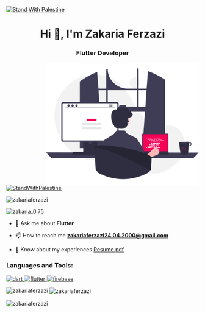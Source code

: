 [![Stand With Palestine](https://raw.githubusercontent.com/TheBSD/StandWithPalestine/main/banner-no-action.svg)](https://thebsd.github.io/StandWithPalestine)


<h1 align="center">Hi 👋, I'm Zakaria Ferzazi</h1>
<h3 align="center">Flutter Developer</h3>

<img align="right" alt="Coding" width="400" src="https://raw.githubusercontent.com/bharathkalyans/bharathkalyans/278b30fb4be35ffe788b23cc907c92842bd78379/images/header%20image.svg">

[![StandWithPalestine](https://raw.githubusercontent.com/TheBSD/StandWithPalestine/main/badges/StandWithPalestine.svg)](https://github.com/TheBSD/StandWithPalestine/blob/main/docs/README.md)

<p align="left"> <img src="https://komarev.com/ghpvc/?username=zakariaferzazi&label=Profile%20views&color=0e75b6&style=flat" alt="zakariaferzazi" /> </p>


<p align="left"> <a href="https://instagram.com/zakaria_0.75" target="blank"><img src="https://img.shields.io/badge/Instagram-E4405F?style=for-the-badge&logo=instagram&logoColor=white" alt="zakaria_0.75" /></a> </p>

- 💬 Ask me about **Flutter**

- 📫 How to reach me **zakariaferzazi24.04.2000@gmail.com**

- 📄 Know about my experiences [Resume.pdf](https://drive.google.com/file/d/1TyatrSOYSd7-fVYKfSu4HiqpECmd2l6-/view?usp=sharing)



<h3 align="left">Languages and Tools:</h3>
<p align="left"><a href="https://dart.dev" target="_blank" rel="noreferrer"> <img src="https://www.vectorlogo.zone/logos/dartlang/dartlang-icon.svg" alt="dart" width="40" height="40"/> </a> <a href="https://flutter.dev" target="_blank" rel="noreferrer"> <img src="https://www.vectorlogo.zone/logos/flutterio/flutterio-icon.svg" alt="flutter" width="40" height="40"/> </a><a href="https://firebase.google.com/" target="_blank" rel="noreferrer"> <img src="https://www.vectorlogo.zone/logos/firebase/firebase-icon.svg" alt="firebase" width="40" height="40"/> </a> </p>

<p><img align="left" src="https://github-readme-stats.vercel.app/api/top-langs?username=zakariaferzazi&show_icons=true&theme=dark&locale=en&layout=compact" alt="zakariaferzazi" /></p>

<p>&nbsp;<img align="center" src="https://github-readme-stats.vercel.app/api?username=zakariaferzazi&show_icons=true&theme=dark&locale=en" alt="zakariaferzazi" /></p>

<p><img align="center" src="https://github-readme-streak-stats.herokuapp.com/?user=zakariaferzazi&theme=dark" alt="zakariaferzazi" /></p>

